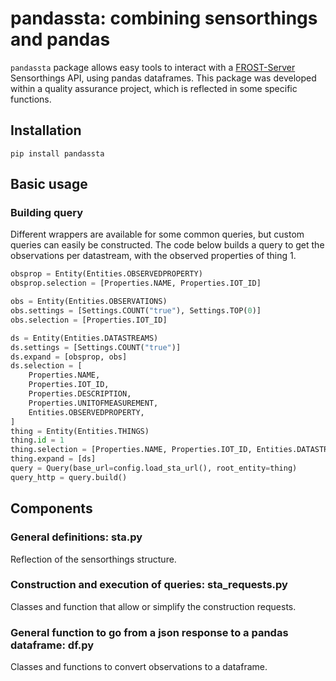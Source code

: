 # pandassta: combining sensorthings and pandas 

`pandassta` package allows easy tools to interact with a [FROST-Server](https://www.iosb.fraunhofer.de/en/projects-and-products/frost-server.html) Sensorthings API, using pandas dataframes.
This package was developed within a quality assurance project, which is reflected in some specific functions.

## Installation

```shell
pip install pandassta
```

## Basic usage

### Building query

Different wrappers are available for some common queries, but custom queries can easily be constructed.
The code below builds a query to get the observations per datastream, with the observed properties of thing 1.

```python
obsprop = Entity(Entities.OBSERVEDPROPERTY)
obsprop.selection = [Properties.NAME, Properties.IOT_ID]

obs = Entity(Entities.OBSERVATIONS)
obs.settings = [Settings.COUNT("true"), Settings.TOP(0)]
obs.selection = [Properties.IOT_ID]

ds = Entity(Entities.DATASTREAMS)
ds.settings = [Settings.COUNT("true")]
ds.expand = [obsprop, obs]
ds.selection = [
    Properties.NAME,
    Properties.IOT_ID,
    Properties.DESCRIPTION,
    Properties.UNITOFMEASUREMENT,
    Entities.OBSERVEDPROPERTY,
]
thing = Entity(Entities.THINGS)
thing.id = 1
thing.selection = [Properties.NAME, Properties.IOT_ID, Entities.DATASTREAMS]
thing.expand = [ds]
query = Query(base_url=config.load_sta_url(), root_entity=thing)
query_http = query.build()
```

## Components
### General definitions: sta.py

Reflection of the sensorthings structure.

### Construction and execution of queries: sta_requests.py

Classes and function that allow or simplify the construction requests.

### General function to go from a json response to a pandas dataframe: df.py

Classes and functions to convert observations to a dataframe.

